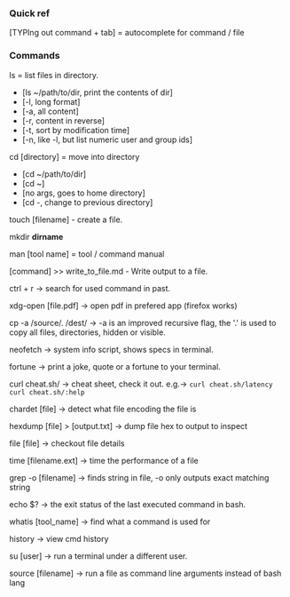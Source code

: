 ### Quick ref
[TYPIng out command + tab] = autocomplete for command / file 

### Commands
ls = list files in directory.
  - [ls ~/path/to/dir, print the contents of dir]
  - [-l, long format]
  - [-a, all content]
  - [-r, content in reverse]
  - [-t, sort by modification time]
  - [-n, like -l, but list numeric user and group ids]

cd [directory] = move into directory
  - [cd ~/path/to/dir]
  - [cd ~]
  - [no args, goes to home directory]
  - [cd -, change to previous directory]

touch [filename] - create a file.

mkdir __dirname__

man [tool name] = tool / command manual

[command] >> write_to_file.md - Write output to a file.

ctrl + r -> search for used command in past.

xdg-open [file.pdf] -> open pdf in prefered app (firefox works)

cp -a /source/. /dest/ -> -a is an improved recursive flag, the '.' is used to copy all files, directories, hidden or visible.

neofetch -> system info script, shows specs in terminal.

fortune -> print a joke, quote or a fortune to your terminal.

curl cheat.sh/ -> cheat sheet, check it out. e.g.-> `curl cheat.sh/latency` `curl cheat.sh/:help`

chardet [file] -> detect what file encoding the file is

hexdump [file] > [output.txt] -> dump file hex to output to inspect

file [file] -> checkout file details

time [filename.ext] -> time the performance of a file

grep -o <item> [filename] -> finds string in file, -o only outputs exact matching string

echo $? -> the exit status of the last executed command in bash. 

whatis [tool_name] -> find what a command is used for

history -> view cmd history

su [user] -> run a terminal under a different user.

source [filename] -> run a file as command line arguments instead of bash lang
